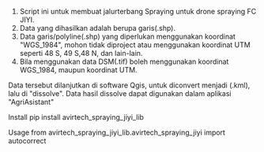 1. Script ini untuk membuat jalurterbang Spraying untuk drone spraying FC JIYI.
2. Data yang dihasilkan adalah berupa garis(.shp).
3. Data garis/polyline(.shp) yang diperlukan menggunakan koordinat "WGS_1984", mohon tidak diproject atau menggunakan koordinat UTM seperti 48 S, 49 S,48 N, dan lain-lain.
4. Bila menggunakan data DSM(.tif) boleh menggunakan koordinat WGS_1984, maupun koordinat UTM.


Data tersebut dilanjutkan di software Qgis, untuk diconvert menjadi (.kml), lalu di "dissolve".
Data hasil dissolve dapat digunakan dalam aplikasi "AgriAsistant"

Install
pip install avirtech_spraying_jiyi_lib

Usage
from avirtech_spraying_jiyi_lib.avirtech_spraying_jiyi import autocorrect